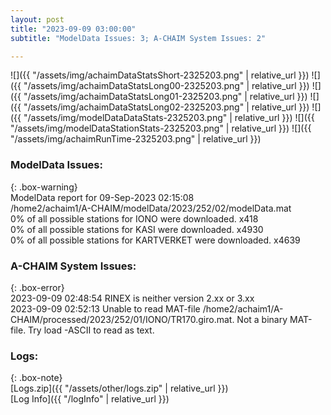 ```yaml
---
layout: post
title: "2023-09-09 03:00:00"
subtitle: "ModelData Issues: 3; A-CHAIM System Issues: 2"

---
```


![]({{ "/assets/img/achaimDataStatsShort-2325203.png" | relative_url }})
![]({{ "/assets/img/achaimDataStatsLong00-2325203.png" | relative_url }})
![]({{ "/assets/img/achaimDataStatsLong01-2325203.png" | relative_url }})
![]({{ "/assets/img/achaimDataStatsLong02-2325203.png" | relative_url }})
![]({{ "/assets/img/modelDataDataStats-2325203.png" | relative_url }})
![]({{ "/assets/img/modelDataStationStats-2325203.png" | relative_url }})
![]({{ "/assets/img/achaimRunTime-2325203.png" | relative_url }})


### ModelData Issues:  
  
{: .box-warning}  
 ModelData report for 09-Sep-2023 02:15:08   
 /home2/achaim1/A-CHAIM/modelData/2023/252/02/modelData.mat   
 0% of all possible stations for IONO were downloaded. x418   
 0% of all possible stations for KASI were downloaded. x4930   
 0% of all possible stations for KARTVERKET were downloaded. x4639   
  
### A-CHAIM System Issues:  
  
{: .box-error}  
2023-09-09 02:48:54 RINEX is neither version 2.xx or 3.xx  
2023-09-09 02:52:13 Unable to read MAT-file /home2/achaim1/A-CHAIM/processed/2023/252/01/IONO/TR170.giro.mat. Not a binary MAT-file. Try load -ASCII to read as text.  

### Logs:  
  
{: .box-note}  
[Logs.zip]({{ "/assets/other/logs.zip" | relative_url }})  
[Log Info]({{ "/logInfo" | relative_url }})  
